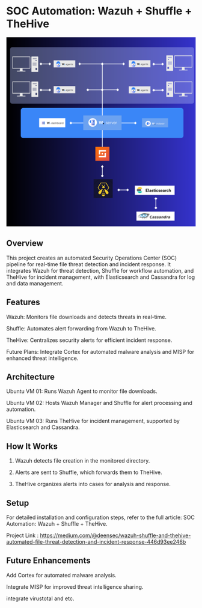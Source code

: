 # SOC Automation: Wazuh + Shuffle + TheHive

![image alt](https://raw.githubusercontent.com/DEENSec/SOC-Project-01/refs/heads/main/SOC_post.png)

## Overview
This project creates an automated Security Operations Center (SOC) pipeline for real-time file threat detection and incident response. It integrates Wazuh for threat detection, Shuffle for workflow automation, and TheHive for incident management, with Elasticsearch and Cassandra for log and data management.

## Features
Wazuh: Monitors file downloads and detects threats in real-time.

Shuffle: Automates alert forwarding from Wazuh to TheHive.

TheHive: Centralizes security alerts for efficient incident response.

Future Plans: Integrate Cortex for automated malware analysis and MISP for enhanced threat intelligence.

## Architecture

Ubuntu VM 01: Runs Wazuh Agent to monitor file downloads.

Ubuntu VM 02: Hosts Wazuh Manager and Shuffle for alert processing and automation.

Ubuntu VM 03: Runs TheHive for incident management, supported by Elasticsearch and Cassandra.


## How It Works
1. Wazuh detects file creation in the monitored directory.
   
2. Alerts are sent to Shuffle, which forwards them to TheHive.

3. TheHive organizes alerts into cases for analysis and response.

## Setup
For detailed installation and configuration steps, refer to the full article: SOC Automation: Wazuh + Shuffle + TheHive.

Project Link : https://medium.com/@deensec/wazuh-shuffle-and-thehive-automated-file-threat-detection-and-incident-response-446d93ee246b


## Future Enhancements
Add Cortex for automated malware analysis.

Integrate MISP for improved threat intelligence sharing.

integrate virustotal and etc.
